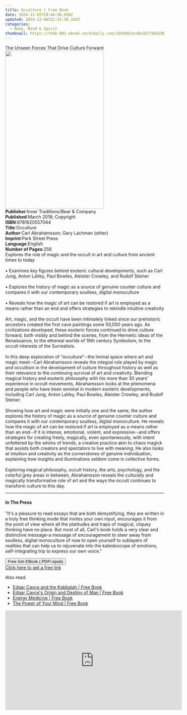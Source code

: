 ```yaml
---
title: Occulture | Free Book
date: 2024-12-02T19:44:56.058Z
updated: 2024-12-06T21:41:58.193Z
categories:
  - Body, Mind & Spirit
thumbnail: https://thmb-001-ebook.techidaily.com/3393081ecd6a1b770dd28b7533ecd441f7dc09525a6c8a4bd3d104821baba518.jpg
---
```

<main id="book-container">
  <div class="flex flex-col">
    <div class="book-brief flex-1 py-6 px-4 sm:p-6 md:py-10 md:px-8">
      <!-- brief-->
      <div class="book-brief-main">
        The Unseen Forces That Drive Culture Forward
      </div>
    </div>
    <div
      class="book-meta-info flex-1 grid gap-4 col-start-1 col-end-3 row-start-1 sm:mb-6 sm:grid-cols-4 lg:gap-6 lg:col-start-2 lg:row-end-6 lg:row-span-6 lg:mb-0"
    >
      <div
        class="book-meta-info-left place-content-center mt-4 p-4 text-sm leading-6 col-start-2 col-span-2 dark:text-slate-400"
      >
        <img
          class="w-full h-500 object-cover rounded-lg sm:h-255 sm:col-span-2 lg:col-span-full"
          src="https://img-001-ebook.techidaily.com/5e01c51756d59159bcc2e230d6f4d8e5b6128b799ff8344d472026983024562a.jpg"
          alt=""
          width="312"
          height="500"
        />
      </div>
      <div
        class="book-meta-info-right mt-2 col-start-1 row-start-2 col-span-3 self-center"
      >
        <!-- meta data  -->
        <div class="flex flex-col px-4 md:px-8">
          <div class="flex-1">
            <strong>Publisher</strong>:<span class="px-2"
              >Inner Traditions/Bear &amp; Company</span
            >
          </div>
          <div class="flex-1">
            <strong>Published</strong>:<span class="px-2"
              >March 2018; Copyright</span
            >
          </div>
          <div class="flex-1">
            <strong>ISBN</strong>:<span class="px-2">9781620557044</span>
          </div>
          <div class="flex-1">
            <strong>Title</strong>:<span class="px-2">Occulture</span>
          </div>
          <div class="flex-1">
            <strong>Author</strong>:<span class="px-2"
              >Carl Abrahamsson; Gary Lachman (other)</span
            >
          </div>
          <div class="flex-1">
            <strong>Imprint</strong>:<span class="px-2">Park Street Press</span>
          </div>
          <div class="flex-1">
            <strong>Language</strong>:<span class="px-2">English</span>
          </div>
          <div class="flex-1">
            <strong>Number of Pages</strong>:<span class="px-2">256</span>
          </div>
        </div>
      </div>
    </div>
    <div class="book-description flex-1 py-6 px-4 sm:p-6 md:py-10 md:px-8">
      <div class="book-description-main">
        <div accordion-content="" id="description">
          Explores the role of magic and the occult in art and culture from
          ancient times to today <br /><br />• Examines key figures behind
          esoteric cultural developments, such as Carl Jung, Anton LaVey, Paul
          Bowles, Aleister Crowley, and Rudolf Steiner <br /><br />• Explores
          the history of magic as a source of genuine counter culture and
          compares it with our contemporary soulless, digital monoculture
          <br /><br />• Reveals how the magic of art can be restored if art is
          employed as a means rather than an end and offers strategies to
          rekindle intuitive creativity <br /><br />Art, magic, and the occult
          have been intimately linked since our prehistoric ancestors created
          the first cave paintings some 50,000 years ago. As civilizations
          developed, these esoteric forces continued to drive culture forward,
          both visibly and behind the scenes, from the Hermetic ideas of the
          Renaissance, to the ethereal worlds of 19th century Symbolism, to the
          occult interests of the Surrealists. <br /><br />In this deep
          exploration of “occulture”--the liminal space where art and magic
          meet--Carl Abrahamsson reveals the integral role played by magic and
          occultism in the development of culture throughout history as well as
          their relevance to the continuing survival of art and creativity.
          Blending magical history and esoteric philosophy with his more than 30
          years’ experience in occult movements, Abrahamsson looks at the
          phenomena and people who have been seminal in modern esoteric
          developments, including Carl Jung, Anton LaVey, Paul Bowles, Aleister
          Crowley, and Rudolf Steiner. <br /><br />Showing how art and magic
          were initially one and the same, the author explores the history of
          magic as a source of genuine counter culture and compares it with our
          contemporary soulless, digital monoculture. He reveals how the magic
          of art can be restored if art is employed as a means rather than an
          end--if it is intense, emotional, violent, and expressive--and offers
          strategies for creating freely, magically, even spontaneously, with
          intent unfettered by the whims of trends, a creative practice akin to
          chaos magick that assists both creators and spectators to live with
          meaning. He also looks at intuition and creativity as the cornerstones
          of genuine individuation, explaining how insights and illuminations
          seldom come in collective forms. <br /><br />Exploring magical
          philosophy, occult history, the arts, psychology, and the colorful
          grey areas in between, Abrahamsson reveals the culturally and
          magically transformative role of art and the ways the occult continues
          to transform culture to this day.
        </div>
        <div class="accordion-fader"></div>
      </div>
    </div>
    <div class="book-excerpts flex-1 py-6 px-4 sm:p-6 md:py-10 md:px-8">
      <!-- excerpts-->
      <div class="book-excerpts-main">
        <hr />
        <h4 class="placeholder placeholder-heading">
          <span>In The Press</span>
        </h4>
        <p>
          "It's a pleasure to read essays that are both demystifying, they are
          written in a truly free thinking mode that invites your own input,
          encourages it from the point of view where all the platitudes and
          traps of magical, cliquey thinking have no place. But most of all,
          Carl's book holds a very clear and distinctive message-a message of
          encouragement to steer away from soulless, digital monoculture of now
          to open yourself to sublayers of realities that can help us to
          rejuvenate into the kaleidoscope of emotions, self-integrating trip to
          express our own voice."
        </p>
      </div>
    </div>
    <div
      class="book-about-author flex-1 py-6 px-4 sm:p-6 md:py-10 md:px-8"
    ></div>
    <div class="book-free-get flex-1 py-6 px-4 sm:p-6 md:py-10 md:px-8">
      <button
        id="btn-free-get"
        class="bg-blue-500 hover:bg-blue-700 text-white font-bold py-2 px-4 rounded"
      >
        Free Get EBook (.PDF/.epub)
      </button>
      <div id="countdown-display" class="px-2 text-lg mt-2"></div>
      <a
        id="free-link"
        class="hidden bg-blue-500 hover:bg-blue-700 text-white font-bold py-2 px-4 rounded"
        href="https://www.ebooks.com/en-us/book/95856051/occulture/carl-abrahamsson/"
        target="_blank"
        >Click here to get a free link</a
      >
    </div>
    <script>
      let countdownTime = 0;
      let countdownInterval = null;
      document
        .getElementById('btn-free-get')
        .addEventListener('click', startCountdown);
      function startCountdown() {
        countdownTime = new Date().getTime() + 60000 * 3;
        countdownInterval = setInterval(updateCountdown, 1000);
        document.getElementById('btn-free-get').disabled = true;
        document
          .getElementById('btn-free-get')
          .classList.add('bg-gray-500', 'cursor-not-allowed');
      }
      function updateCountdown() {
        let currentTime = new Date().getTime();
        let timeLeft = countdownTime - currentTime;
        let secondsLeft = Math.floor(timeLeft / 1000);
        document.getElementById('countdown-display').innerHTML =
          `Remaining time: ${secondsLeft} seconds.`;
        if (secondsLeft <= 0) {
          clearInterval(countdownInterval);
          document.getElementById('btn-free-get').classList.add('hidden');
          document.getElementById('free-link').classList.remove('hidden');
          document.getElementById('countdown-display').innerHTML = '';
        }
      }
    </script>
  </div>
</main>

<ins class="adsbygoogle"
      style="display:block"
      data-ad-client="ca-pub-7571918770474297"
      data-ad-slot="8358498916"
      data-ad-format="auto"
      data-full-width-responsive="true"></ins>
    

<span class="atpl-alsoreadstyle">Also read:</span>
<div><ul>
<li><a href="https://novels-ebooks.techidaily.com/96370923-9780876046265-edgar-cayce-and-the-kabbalah/"><u>Edgar Cayce and the Kabbalah | Free Book</u></a></li>
<li><a href="https://novels-ebooks.techidaily.com/96370932-9780876046913-edgar-cayces-origin-and-destiny-of-man/"><u>Edgar Cayce's Origin and Destiny of Man | Free Book</u></a></li>
<li><a href="https://novels-ebooks.techidaily.com/96370922-9780876047088-energy-medicine/"><u>Energy Medicine | Free Book</u></a></li>
<li><a href="https://novels-ebooks.techidaily.com/96370931-9780876046715-the-power-of-your-mind/"><u>The Power of Your Mind | Free Book</u></a></li>
</ul></div>

<!-- affiliate ads begin -->
<iframe width="560" height="315" src="https://www.youtube.com/embed/pejPLJBLmXw?si=WD97jA3doqbMCkCX" title="YouTube video player" frameborder="0" allow="accelerometer; autoplay; clipboard-write; encrypted-media; gyroscope; picture-in-picture; web-share" referrerpolicy="strict-origin-when-cross-origin" allowfullscreen></iframe>
<!-- affiliate ads end -->

